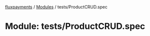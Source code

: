 [fluxpayments](../README.md) / [Modules](../modules.md) / tests/ProductCRUD.spec

# Module: tests/ProductCRUD.spec
